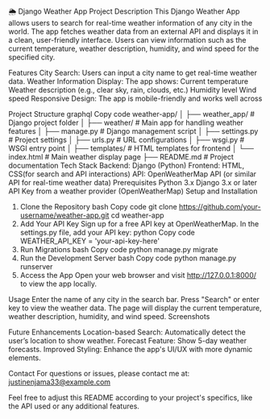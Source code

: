 🌦 Django Weather App
Project Description
This Django Weather App allows users to search for real-time weather information of any city in the world. The app fetches weather data from an external API and displays it in a clean, user-friendly interface. Users can view information such as the current temperature, weather description, humidity, and wind speed for the specified city.

Features
City Search: Users can input a city name to get real-time weather data.
Weather Information Display: The app shows:
Current temperature
Weather description (e.g., clear sky, rain, clouds, etc.)
Humidity level
Wind speed
Responsive Design: The app is mobile-friendly and works well across

Project Structure
graphql
Copy code
weather-app/
│
├── weather_app/                # Django project folder
│   ├── weather/                # Main app for handling weather features
│   ├── manage.py               # Django management script
│   ├── settings.py             # Project settings
│   ├── urls.py                 # URL configurations
│   ├── wsgi.py                 # WSGI entry point
│
├── templates/                  # HTML templates for frontend
│   └── index.html            # Main weather display page
├── README.md                   # Project documentation
Tech Stack
Backend: Django (Python)
Frontend: HTML, CSS(for search and API interactions)
API: OpenWeatherMap API (or similar API for real-time weather data)
Prerequisites
Python 3.x
Django 3.x or later
API Key from a weather provider (OpenWeatherMap)
Setup and Installation
1. Clone the Repository
bash
Copy code
git clone https://github.com/your-username/weather-app.git
cd weather-app
2. Add Your API Key
Sign up for a free API key at OpenWeatherMap.
In the settings.py file, add your API key:
python
Copy code
WEATHER_API_KEY = 'your-api-key-here'
3. Run Migrations
bash
Copy code
python manage.py migrate
4. Run the Development Server
bash
Copy code
python manage.py runserver
5. Access the App
Open your web browser and visit http://127.0.0.1:8000/ to view the app locally.

Usage
Enter the name of any city in the search bar.
Press "Search" or enter key to view the weather data.
The page will display the current temperature, weather description, humidity, and wind speed.
Screenshots

Future Enhancements
Location-based Search: Automatically detect the user’s location to show weather.
Forecast Feature: Show 5-day weather forecasts.
Improved Styling: Enhance the app's UI/UX with more dynamic elements.

Contact
For questions or issues, please contact me at: justinenjama33@example.com

Feel free to adjust this README according to your project's specifics, like the API used or any additional features.
